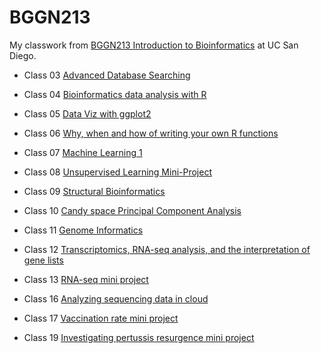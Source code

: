 # BGGN213
My classwork from [BGGN213 Introduction to Bioinformatics](https://bioboot.github.io/bggn213_W23/schedule/) at UC San Diego.

- Class 03 [Advanced Database Searching](https://github.com/173kgs/BGGN213_github/blob/main/Class3/lab3.pdf)

- Class 04 [Bioinformatics data analysis with R](https://github.com/173kgs/BGGN213_github/blob/main/Class4/BGGN213-class4.pdf)

- Class 05 [Data Viz with ggplot2](https://github.com/173kgs/BGGN213_github/blob/main/BGGN213class5/Class%205.md)

- Class 06 [Why, when and how of writing your own R functions ](https://github.com/173kgs/BGGN213_github/blob/main/Class6/Class%206.md)

- Class 07 [Machine Learning 1](https://github.com/173kgs/BGGN213_github/blob/main/Class7_Machine_Learning_1/Class%207%20lab.md)

- Class 08 [Unsupervised Learning Mini-Project](https://github.com/173kgs/BGGN213_github/blob/main/Class8_Mini_Project/Class%208.md)

- Class 09 [Structural Bioinformatics](https://github.com/173kgs/BGGN213_github/blob/main/Class9/Class9.md)

- Class 10 [Candy space Principal Component Analysis](https://github.com/173kgs/BGGN213_github/blob/main/Class10_Halloween_MiniProject/Class%2010.md)

- Class 11 [Genome Informatics](https://github.com/173kgs/BGGN213_github/blob/main/Class11/Class11.md)

- Class 12 [Transcriptomics, RNA-seq analysis, and the interpretation of gene lists](https://github.com/173kgs/BGGN213_github/blob/main/class12/Class12.md)

- Class 13 [RNA-seq mini project](https://github.com/173kgs/BGGN213_github/blob/main/Class13/class13.md)

- Class 16 [Analyzing sequencing data in cloud](https://github.com/173kgs/BGGN213_github/blob/main/Class15/Class16.md)

- Class 17 [Vaccination rate mini project](https://github.com/173kgs/BGGN213_github/blob/main/Class17/Class17.md)

- Class 19 [Investigating pertussis resurgence mini project](https://github.com/173kgs/BGGN213_github/blob/main/Class19/Class19.md)